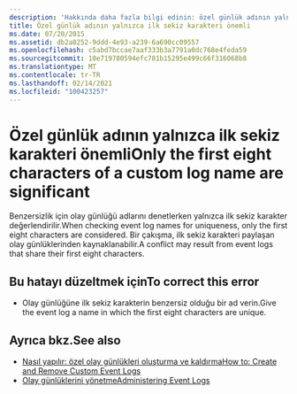```yaml
---
description: 'Hakkında daha fazla bilgi edinin: özel günlük adının yalnızca ilk sekiz karakteri önemli'
title: Özel günlük adının yalnızca ilk sekiz karakteri önemli
ms.date: 07/20/2015
ms.assetid: db2a0252-9ddd-4e93-a239-6a690cc09557
ms.openlocfilehash: c5abd7bccae7aaf333b3a7791a0dc768e4feda59
ms.sourcegitcommit: 10e719780594efc781b15295e499c66f316068b8
ms.translationtype: MT
ms.contentlocale: tr-TR
ms.lasthandoff: 02/14/2021
ms.locfileid: "100423257"
---
```

# <a name="only-the-first-eight-characters-of-a-custom-log-name-are-significant"></a><span data-ttu-id="a1572-103">Özel günlük adının yalnızca ilk sekiz karakteri önemli</span><span class="sxs-lookup"><span data-stu-id="a1572-103">Only the first eight characters of a custom log name are significant</span></span>

<span data-ttu-id="a1572-104">Benzersizlik için olay günlüğü adlarını denetlerken yalnızca ilk sekiz karakter değerlendirilir.</span><span class="sxs-lookup"><span data-stu-id="a1572-104">When checking event log names for uniqueness, only the first eight characters are considered.</span></span> <span data-ttu-id="a1572-105">Bir çakışma, ilk sekiz karakteri paylaşan olay günlüklerinden kaynaklanabilir.</span><span class="sxs-lookup"><span data-stu-id="a1572-105">A conflict may result from event logs that share their first eight characters.</span></span>  
  
## <a name="to-correct-this-error"></a><span data-ttu-id="a1572-106">Bu hatayı düzeltmek için</span><span class="sxs-lookup"><span data-stu-id="a1572-106">To correct this error</span></span>  
  
- <span data-ttu-id="a1572-107">Olay günlüğüne ilk sekiz karakterin benzersiz olduğu bir ad verin.</span><span class="sxs-lookup"><span data-stu-id="a1572-107">Give the event log a name in which the first eight characters are unique.</span></span>  
  
## <a name="see-also"></a><span data-ttu-id="a1572-108">Ayrıca bkz.</span><span class="sxs-lookup"><span data-stu-id="a1572-108">See also</span></span>

- <span data-ttu-id="a1572-109">[Nasıl yapılır: özel olay günlükleri oluşturma ve kaldırma](/previous-versions/visualstudio/visual-studio-2008/49dwckkz(v=vs.90))</span><span class="sxs-lookup"><span data-stu-id="a1572-109">[How to: Create and Remove Custom Event Logs](/previous-versions/visualstudio/visual-studio-2008/49dwckkz(v=vs.90))</span></span>
- <span data-ttu-id="a1572-110">[Olay günlüklerini yönetme](/previous-versions/visualstudio/visual-studio-2008/4f69axw4(v=vs.90))</span><span class="sxs-lookup"><span data-stu-id="a1572-110">[Administering Event Logs](/previous-versions/visualstudio/visual-studio-2008/4f69axw4(v=vs.90))</span></span>
